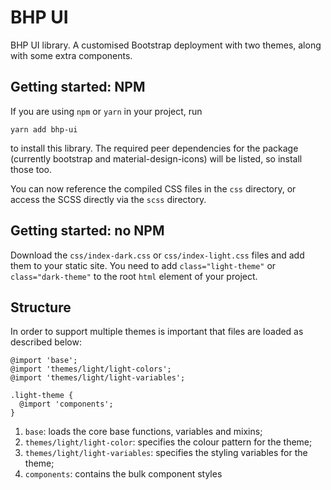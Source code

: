# BHP UI

BHP UI library. A customised Bootstrap deployment with two themes, along with
some extra components.

## Getting started: NPM

If you are using `npm` or `yarn` in your project, run

```
yarn add bhp-ui
```

to install this library. The required peer dependencies for the package
(currently bootstrap and material-design-icons) will be listed, so install
those too.

You can now reference the compiled CSS files in the `css` directory, or access
the SCSS directly via the `scss` directory.

## Getting started: no NPM

Download the `css/index-dark.css` or `css/index-light.css` files and add them
to your static site. You need to add `class="light-theme"` or
`class="dark-theme"` to the root `html` element of your project.

## Structure

In order to support multiple themes is important that files are loaded as described below:

```
@import 'base';
@import 'themes/light/light-colors';
@import 'themes/light/light-variables';

.light-theme {
  @import 'components';
}
```

1. `base`: loads the core base functions, variables and mixins;
1. `themes/light/light-color`: specifies the colour pattern for the theme;
1. `themes/light/light-variables`: specifies the styling variables for the theme;
2. `components`: contains the bulk component styles
